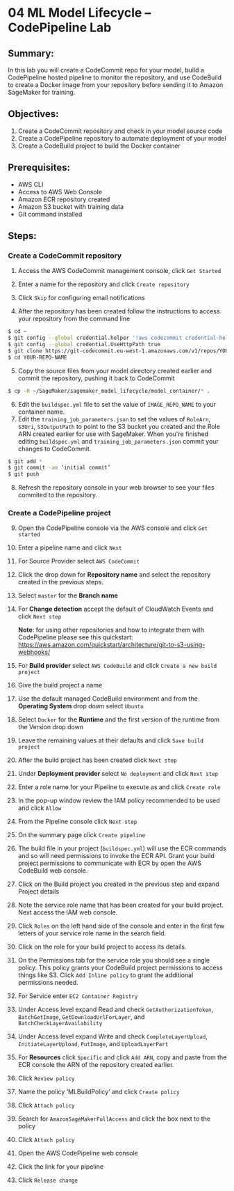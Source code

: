 # 04 ML Model Lifecycle – CodePipeline Lab

## Summary:

In this lab you will create a CodeCommit repo for your model, build a
CodePipeline hosted pipeline to monitor the repository, and use
CodeBuild to create a Docker image from your repository before sending
it to Amazon SageMaker for training.

## Objectives:
1.  Create a CodeCommit repository and check in your model source code
1.  Create a CodePipeline repository to automate deployment of your model
1.  Create a CodeBuild project to build the Docker container

## Prerequisites:
-   AWS CLI
-   Access to AWS Web Console
-   Amazon ECR repository created
-   Amazon S3 bucket with training data
-   Git command installed

## Steps:
### Create a CodeCommit repository

1.  Access the AWS CodeCommit management console, click `Get Started`

1.  Enter a name for the repository and click `Create repository`

1.  Click `Skip` for configuring email notifications

1.  After the repository has been created follow the instructions to
    access your repository from the command line
```bash
$ cd ~
$ git config --global credential.helper '!aws codecommit credential-helper $@'
$ git config --global credential.UseHttpPath true
$ git clone https://git-codecommit.eu-west-1.amazonaws.com/v1/repos/YOUR-REPO-NAME
$ cd YOUR-REPO-NAME
```

5.  Copy the source files from your model directory created earlier and
    commit the repository, pushing it back to CodeCommit

```bash
$ cp -R ~/SageMaker/sagemaker_model_lifecycle/model_container/* .
```
6. Edit the `buildspec.yml` file to set the value of `IMAGE_REPO_NAME` to your container name.
7. Edit the `training_job_parameters.json` to set the values of `RoleArn`, `S3Uri`, `S3OutputPath` to point to the S3 bucket you created and the Role ARN created earlier for use with SageMaker.  When you're finished editing `buildspec.yml` and `training_job_parameters.json` commit your changes to CodeCommit.
```bash
$ git add *
$ git commit -am ‘initial commit’
$ git push
```

8.  Refresh the repository console in your web browser to see your files
    commited to the repository.

### Create a CodePipeline project

9.  Open the CodePipeline console via the AWS console and click `Get started`

2.  Enter a pipeline name and click `Next`

3.  For Source Provider select `AWS CodeCommit`

4.  Click the drop down for **Repository name** and select the repository
    created in the previous steps.

5.  Select `master` for the **Branch name**

6.  For **Change detection** accept the default of CloudWatch Events and
    click `Next step`

    **Note**: for using other repositories and how to integrate them
    with CodePipeline please see this quickstart:
    <https://aws.amazon.com/quickstart/architecture/git-to-s3-using-webhooks/>

7.  For **Build provider** select `AWS CodeBuild` and click `Create a new build project`

8.  Give the build project a name

9.  Use the default managed CodeBuild environment and from the **Operating System** drop down select `Ubuntu`

1. Select `Docker` for the **Runtime** and the first version of the runtime from the Version drop down

1. Leave the remaining values at their defaults and click `Save build project`

1. After the build project has been created click `Next step`

1. Under **Deployment provider** select `No deployment` and click `Next step`

1. Enter a role name for your Pipeline to execute as and click `Create role`

1. In the pop-up window review the IAM policy recommended to be used
    and click `Allow`

1. From the Pipeline console click `Next step`

1. On the summary page click `Create pipeline`

1. The build file in your project (`buildspec.yml`) will use the ECR
    commands and so will need permissions to invoke the ECR API. Grant
    your build project permissions to communicate with ECR by open the
    AWS CodeBuild web console.

1. Click on the Build project you created in the previous step and
    expand Project details

2. Note the service role name that has been created for your build
    project. Next access the IAM web console.

2. Click `Roles` on the left hand side of the console and enter in the
    first few letters of your service role name in the search field.

2. Click on the role for your build project to access its details.

2. On the Permissions tab for the service role you should see a single
    policy. This policy grants your CodeBuild project permissions to
    access things like S3. Click `Add Inline policy` to grant the
    additional permissions needed.

2. For Service enter `EC2 Container Registry`

2. Under Access level expand Read and check `GetAuthorizationToken`,
    `BatchGetImage`, `GetDownloadUrlForLayer`, and
    `BatchCheckLayerAvailability`

2. Under Access level expand Write and check `CompleteLayerUpload`,
    `InitiateLayerUpload`, `PutImage`, and `UploadLayerPart`

2. For **Resources** click `Specific` and click `Add ARN`, copy and paste
    from the ECR console the ARN of the repository created earlier.

2. Click `Review policy`

2. Name the policy ‘MLBuildPolicy’ and click `Create policy`
1. Click `Attach policy`
1. Search for `AmazonSageMakerFullAccess` and click the box next to the policy
1. Click `Attach policy`
1. Open the AWS CodePipeline web console
1. Click the link for your pipeline
1. Click `Release change`